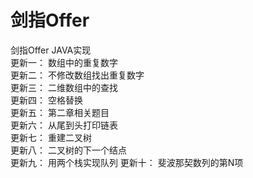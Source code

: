 # 剑指Offer
剑指Offer JAVA实现 <br>
更新一： 数组中的重复数字 <br>
更新二： 不修改数组找出重复数字 <br>
更新三： 二维数组中的查找 <br>
更新四： 空格替换 <br>
更新五： 第二章相关题目 <br>
更新六： 从尾到头打印链表 <br>
更新七： 重建二叉树 <br>
更新八： 二叉树的下一个结点 <br>
更新九： 用两个栈实现队列
更新十： 斐波那契数列的第N项 <br>
